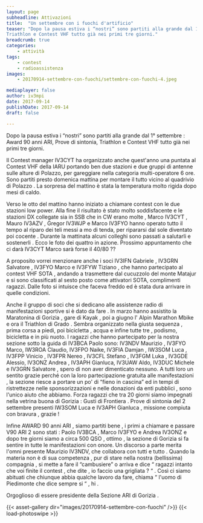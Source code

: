 ```yaml
---
layout: page
subheadline: Attivazioni
title:  "Un settembre con i fuochi d'artificio"
teaser: "Dopo la pausa estiva i “nostri” sono partiti alla grande dal 1° settembre : Award 90 anni ARI, Prove di sintonia,
Triathlon e Contest VHF tutto già nei primi tre giorni."
breadcrumb: true
categories:
    - attività
tags:
    - contest
    - radioassistenza
images:
    - 20170914-settembre-con-fuochi/settembre-con-fuochi-4.jpeg

mediaplayer: false
author: iv3mpi
date: 2017-09-14
publishDate: 2017-09-14
draft: false

---
```


Dopo la pausa estiva i “nostri” sono partiti alla grande dal 1° settembre : Award 90 anni ARI, Prove di sintonia,
Triathlon e Contest VHF tutto già nei primi tre giorni.

Il Contest manager IV3CYT ha organizzato anche quest'anno una puntata al Contest VHF della IARU portando ben due stazioni 
e due gruppi di antenne sulle alture di Polazzo, per gareggiare nella categoria multi-operatore 6 ore. Sono partiti presto 
domenica mattina per montare il tutto vicino al quadrivio di Polazzo . La sorpresa del mattino è stata la temperatura 
molto rigida dopo mesi di caldo.

Verso le otto del mattino hanno iniziato a chiamare contest con le due stazioni low power. Alla fine il risultato è 
stato molto soddisfacente e le stazioni DX collegate sia in SSB che in CW erano molte , Marco IV3CYT , Mauro IV3AZV , 
Gregor IV3WJP e Marco IV3FYO hanno operato tutto il tempo al riparo dei teli messi a mo di tenda, per ripararsi dal 
sole diventato poi cocente . Durante la mattinata alcuni colleghi sono passati a salutarli e sostenerli . Ecco le 
foto dei quattro in azione. Prossimo appuntamento che ci darà IV3CYT Marco sarà forse il 40/80 ??

A proposito vorrei menzionare anche i soci IV3IFN Gabriele , IV3GRN Salvatore , IV3FYO Marco e IV3FYW Tiziano , 
che hanno partecipato al contest VHF SOTA , andando a trasmettere dal cucuzzolo del monte Matajur e si sono classificati 
al sesto posto come attivatori SOTA, complimenti ragazzi. Dalle foto si intuisce che faceva freddo ed è stata dura 
arrivare in quelle condizioni.

Anche il gruppo di soci che si dedicano alle assistenze radio di manifestazioni sportive si è dato da fare . 
In marzo hanno assistito la Maratonina di Gorizia , gare di Kayak , poi a giugno l' Alpin Marathon Mbike e ora il 
Triathlon di Grado . Sembra organizzato nella giusta sequenza , prima corsa a piedi, poi bicicletta , acqua e infine 
tutte tre , podismo, bicicletta e in più nuoto. I ragazzi che hanno partecipato per la nostra sezione sotto la guida di 
IV3BCA Paolo sono: IV3NDV Maurizio , IV3FYO Marco, IW3ROA Claudio, IV3FPO Naike, IV3FIA Damjan , IW3SOM Luca , IV3FPP 
Vinicio , IV3FPR Nereo , IV3CFL Stefano , IV3FGM Luka , IV3GDE Alessio, IV3ONZ Andrea , IV3APH Gianluca, IV3UAW Aldo, 
IV3DUC Michele e IV3GRN Salvatore , spero di non aver dimenticato nessuno.    A tutti loro un sentito grazie perché con 
la loro partecipazione gratuita alle manifestazioni , la sezione riesce a portare un po' di “fieno in cascina” ed in 
tempi di ristrettezze nelle sponsorizzazioni e nelle donazioni da enti pubblici , sono l'unico aiuto che abbiamo. 
Forza ragazzi che tra 20 giorni siamo impegnati nella vetrina buona di Gorizia : Gusti di Frontiera . Prove di sintonia 
del 2 settembre presenti IW3SOM Luca e IV3APH Gianluca , missione compiuta con bravura , grazie !

Infine AWARD 90 anni ARI , siamo partiti bene , i primi a chiamare e passare V90 ARI 2 sono stati :
Paolo IV3BCA , Marco IV3FYO e Andrea IV3ONZ e dopo tre giorni siamo a circa 500 QSO , ottimo , la sezione di Gorizia si 
fa sentire in tutte le manifestazioni con onore.    Un discorso a parte merita l'omni presente Maurizio IV3NDV, che 
collabora con tutti e tutto . Quando la materia non è di sua competenza , pur di stare nella nostra (bellissima) 
compagnia , si mette a fare il “cambusiere” o arriva e dice “ ragazzi intanto che voi finite il contest , che dite , 
io faccio una grigliata ? “ . Così ci siamo abituati che chiunque abbia qualche lavoro da fare, chiama “ l'uomo di 
Piedimonte che dice sempre si “ , hi .

Orgoglioso di essere presidente della Sezione ARI di Gorizia .  
  
{{< asset-gallery dir="images/20170914-settembre-con-fuochi" />}}
{{< load-photoswipe >}}
